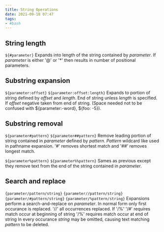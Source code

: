 ```yaml
---
title: String Operations
date: 2021-09-18 07:47
tags:
- #bash
---
```


## String length

`${#parameter}` Expands into length of the string contained by
*parameter*. If *parameter* is either '@' or '\*' then results in number
of positional parameters.

## Substring expansion

`${parameter:offset}` `${parameter:offset:length}` Expands to portion of
string defined by *offset* and *length*. End of string unless *length*
is specified. If *offset* negative taken from end of string. (Space
needed not to be confused with ${parameter:-word}, ${foo: -5}).

## Substring removal

`${parameter#pattern}` `${parameter##pattern}` Remove leading portion of
string contained in *parameter* defined by *pattern*. *Pattern* wildcard
like used in pathname expansion. '\#' removes shortest match and '\#\#'
removes longest match.

`${parameter%pattern}` `${parameter%%pattern}` Sames as previous except
they remove text from the end of the string contained in *parameter*.

## Search and replace

`{parameter/pattern/string}` `{parameter//pattern/string}`
`{parameter/#pattern/string}` `{parameter/%pattern/string}` Expansions
perform a search-and-replace on *parameter*. In normal form only first
occurance is replaced. '//' all occurrences replaced. If '/%' '/\#'
requires match occur at beginning of string '/%' requires match occur at
end of string In every occurance *string* may be omitted, causing text
matching *pattern* to be deleted.
